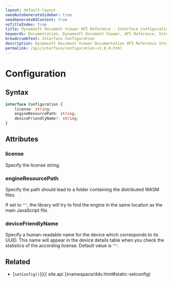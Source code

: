 ```yaml
---
layout: default-layout
needAutoGenerateSidebar: true
needGenerateH3Content: true
noTitleIndex: true
title: Dynamsoft Document Viewer API Reference - Interface Configuration
keywords: Documentation, Dynamsoft Document Viewer, API Reference, Interface Configuration
breadcrumbText: Interface Configuration
description: Dynamsoft Document Viewer Documentation API Reference Interface Configuration Page
permalink: /api/interface/configuration-v1.0.0.html
---
```


# Configuration

## Syntax

```typescript
interface Configuration {
	license: string; 
	engineResourcePath: string; 
	deviceFriendlyName?: string; 
}
```

## Attributes

### license

Specify the license string.

### engineResourcePath

Specify the path should lead to a folder containing the distributed WASM files.

If set to `""`, the library will try to find the engine in the same location as the main JavaScript file.

### deviceFriendlyName

Specify a human-readable name for the device which corresponds to its UUID. This name will appear in the device details table when you check the statistics of the according license. Default value is `""`.

## Related

- [`setConfig()`]({{ site.api }}namespace/ddv.html#static-setconfig)